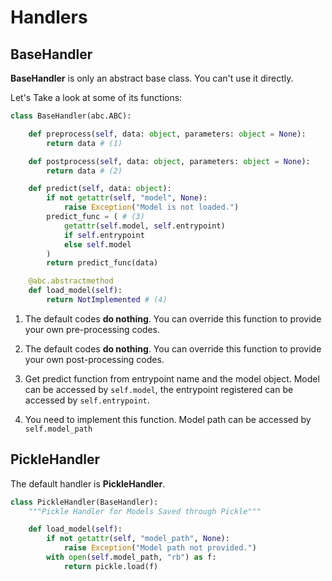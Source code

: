 # Handlers

## BaseHandler

**BaseHandler** is only an abstract base class. You can't use it directly.

Let's Take a look at some of its functions:

```python title="BaseHandler" linenums="1"
class BaseHandler(abc.ABC):

    def preprocess(self, data: object, parameters: object = None):
        return data # (1)

    def postprocess(self, data: object, parameters: object = None):
        return data # (2)

    def predict(self, data: object):
        if not getattr(self, "model", None):
            raise Exception("Model is not loaded.")
        predict_func = ( # (3)
            getattr(self.model, self.entrypoint)
            if self.entrypoint
            else self.model
        )
        return predict_func(data)

    @abc.abstractmethod
    def load_model(self):
        return NotImplemented # (4)
```

1. The default codes **do nothing**. You can override this function to provide your own pre-processing codes.

2. The default codes **do nothing**. You can override this function to provide your own post-processing codes.

3. Get predict function from entrypoint name and the model object. Model can be accessed by `self.model`, the entrypoint registered can be accessed by `self.entrypoint`.

4. You need to implement this function. Model path can be accessed by `self.model_path`

## PickleHandler

The default handler is **PickleHandler**.

```python title="PickleHandler" linenums="1"
class PickleHandler(BaseHandler):
    """Pickle Handler for Models Saved through Pickle"""

    def load_model(self):
        if not getattr(self, "model_path", None):
            raise Exception("Model path not provided.")
        with open(self.model_path, "rb") as f:
            return pickle.load(f)
```
